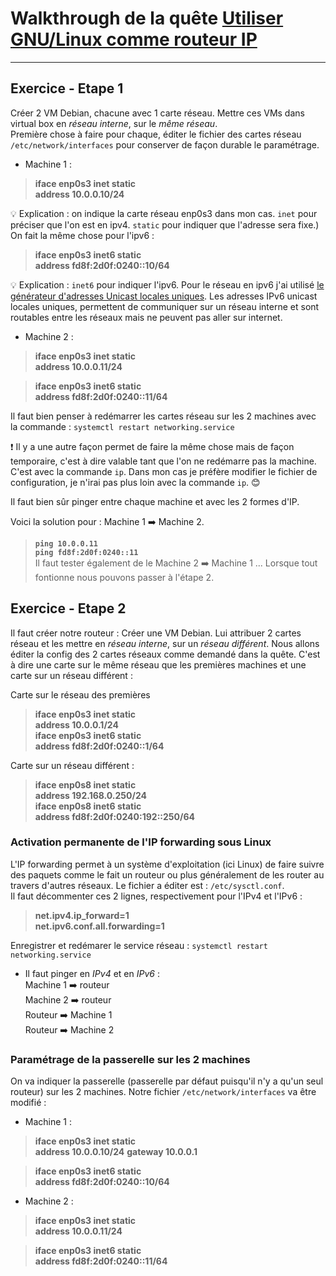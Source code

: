 
# Walkthrough de la quête [Utiliser GNU/Linux comme routeur IP](https://odyssey.wildcodeschool.com/quests/2350/pages/13710)

---
## Exercice - Etape 1
Créer 2 VM Debian, chacune avec 1 carte réseau. Mettre ces VMs dans virtual box en _réseau interne_, sur le _même réseau_.  
Première chose à faire pour chaque, éditer le fichier des cartes réseau `/etc/network/interfaces` pour conserver de façon durable le paramétrage. 

* Machine 1 :
>**iface enp0s3 inet static**   
>    **address 10.0.0.10/24**

:bulb: Explication : on indique la carte réseau enp0s3 dans mon cas. `inet` pour préciser que l'on est en ipv4. `static` pour indiquer que l'adresse sera fixe.)
On fait la même chose pour l'ipv6 :

>**iface enp0s3 inet6 static**  
>    **address fd8f:2d0f:0240::10/64**

:bulb: Explication : `inet6` pour indiquer l'ipv6. Pour le réseau en ipv6 j'ai utilisé [le générateur d'adresses Unicast locales uniques](https://www.unique-local-ipv6.com/). Les adresses IPv6 unicast locales uniques, permettent de communiquer sur un réseau interne et sont routables entre les réseaux mais ne peuvent pas aller sur internet.  


* Machine 2 :
>**iface enp0s3 inet static**  
>   **address 10.0.0.11/24**

>**iface enp0s3 inet6 static**  
>    **address fd8f:2d0f:0240::11/64**

Il faut bien penser à redémarrer les cartes réseau sur les 2 machines avec la commande :
`systemctl restart networking.service`


:heavy_exclamation_mark: Il y a une autre façon permet de faire la même chose mais de façon temporaire, c'est à dire valable tant que l'on ne redémarre pas la machine. C'est avec la commande `ip`. Dans mon cas je préfère modifier le fichier de configuration, je n'irai pas plus loin avec la commande `ip`. :blush:

Il faut bien sûr pinger entre chaque machine et avec les 2 formes d'IP.

Voici la solution pour : Machine 1 :arrow_right: Machine 2.
>**`ping 10.0.0.11`**  
>**`ping fd8f:2d0f:0240::11`**  
Il faut tester également de le Machine 2 :arrow_right: Machine 1 ...
Lorsque tout fontionne nous pouvons passer à l'étape 2.  


## Exercice - Etape 2

Il faut créer notre routeur :
Créer une VM Debian. Lui attribuer 2 cartes réseau et les mettre en _réseau interne_, sur un _réseau différent_.
Nous allons éditer la config des 2 cartes réseaux comme demandé dans la quête. C'est à dire une carte sur le même réseau que les premières machines et une carte sur un réseau différent :

Carte sur le réseau des premières
>**iface enp0s3 inet static**  
>    **address 10.0.0.1/24**  
>**iface enp0s3 inet6 static**  
>    **address fd8f:2d0f:0240::1/64**  


Carte sur un réseau différent :
>**iface enp0s8 inet static**  
>    **address 192.168.0.250/24**  
>**iface enp0s8 inet6 static**  
>    **address fd8f:2d0f:0240:192::250/64**  

### Activation permanente de l'IP forwarding sous Linux
L'IP forwarding permet à un système d'exploitation (ici Linux) de faire suivre des paquets comme le fait un routeur ou plus généralement de les router au travers d'autres réseaux.
Le fichier a éditer est :  `/etc/sysctl.conf`.  
Il faut décommenter ces 2 lignes, respectivement pour l'IPv4 et l'IPv6 :  
>**net.ipv4.ip_forward=1**  
>**net.ipv6.conf.all.forwarding=1**

Enregistrer et redémarer le service réseau :
`systemctl restart networking.service`

* Il faut pinger en _IPv4_ et en _IPv6_ :  
Machine 1 ➡️ routeur  
Machine 2 ➡️ routeur  
Routeur ➡️ Machine 1  
Routeur ➡️ Machine 2  


### Paramétrage de la passerelle sur les 2 machines

On va indiquer la passerelle (passerelle par défaut puisqu'il n'y a qu'un seul routeur) sur les 2 machines. Notre fichier `/etc/network/interfaces` va être modifié :  

* Machine 1 :  
>**iface enp0s3 inet static**   
>    **address 10.0.0.10/24**
>    **gateway 10.0.0.1**

>**iface enp0s3 inet6 static**  
>    **address fd8f:2d0f:0240::10/64**  


* Machine 2 :  
>**iface enp0s3 inet static**  
>   **address 10.0.0.11/24**  

>**iface enp0s3 inet6 static**  
>    **address fd8f:2d0f:0240::11/64**  

